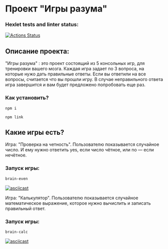 # Проект "Игры разума" #

### Hexlet tests and linter status: ###
[![Actions Status](https://github.com/miklle20051/frontend-project-44/actions/workflows/hexlet-check.yml/badge.svg)](https://github.com/miklle20051/frontend-project-44/actions)

## Описание проекта: ##
"Игры разума" : это проект состоящий из 5 консольных игр, для тренировки вашего мозга. Каждая игра задает по 3 вопроса, на которые нужо дать правильные ответы. Если вы ответили на все вопросы, считается что вы прошли игру. В случае неправильного ответа игра завершится и вам будет предложено попробовать еще раз.

### Как установить? ###

```
npm i
```

```
npm link
```

## Какие игры есть? ##

Игра: "Проверка на четность". Пользователю показывается случайное число. И ему нужно ответить yes, если число чётное, или no — если нечётное. 

### Запуск игры: ###

```
brain-even
```
[![asciicast](https://asciinema.org/a/lcSDIwqQNuqmr6UZNMRzjHbSN.svg)](https://asciinema.org/a/lcSDIwqQNuqmr6UZNMRzjHbSN)


Игра: "Калькулятор". Пользователю показывается случайное математическое выражение, которое нужно вычислить и записать правильный ответ.

### Запуск игры: ###

```
brain-calc
```
[![asciicast](https://asciinema.org/a/M0bxWcCS3FTzqk7YoevxX6eh9.svg)](https://asciinema.org/a/M0bxWcCS3FTzqk7YoevxX6eh9)


